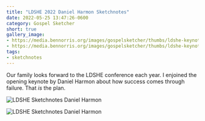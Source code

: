 ```yaml
---
title: "LDSHE 2022 Daniel Harmon Sketchnotes"
date: 2022-05-25 13:47:26-0600
category: Gospel Sketcher
short: true
gallery_image:
- https://media.bennorris.org/images/gospelsketcher/thumbs/ldshe-keynote-sketchnote-01.jpg
- https://media.bennorris.org/images/gospelsketcher/thumbs/ldshe-keynote-sketchnote-02.jpg
tags:
- sketchnotes
---
```


Our family looks forward to the LDSHE conference each year. I enjoined the opening keynote by Daniel Harmon about how success comes through failure. That _is_ the plan.

![LDSHE Sketchnotes Daniel Harmon](https://media.bennorris.org/images/gospelsketcher/ldshe/2022/ldshe-keynote-sketchnote-01.jpg)

![LDSHE Sketchnotes Daniel Harmon](https://media.bennorris.org/images/gospelsketcher/ldshe/2022/ldshe-keynote-sketchnote-02.jpg)
